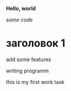 **Hello, world**

*some code*

# заголовок 1

add some features

writing programm


this is my first work task
